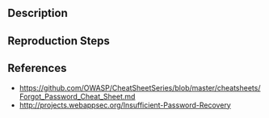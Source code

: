 ## Description


## Reproduction Steps


## References

- https://github.com/OWASP/CheatSheetSeries/blob/master/cheatsheets/Forgot_Password_Cheat_Sheet.md
- http://projects.webappsec.org/Insufficient-Password-Recovery


